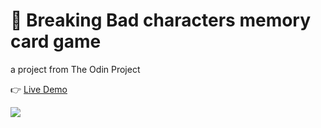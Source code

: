 # 🌱 Breaking Bad characters memory card game

a project from The Odin Project

👉 [Live Demo](https://thanh-luan-nguyen.github.io/memory-card-game/)

<img src="https://github.com/thanh-luan-nguyen/thanh-luan-nguyen/blob/main/project_preview_gifs/theOdinProject/Memory%20Card.gif"/>
